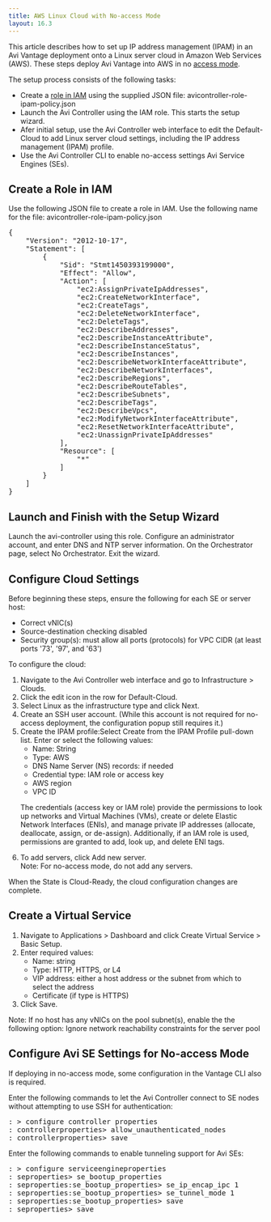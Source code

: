 ```yaml
---
title: AWS Linux Cloud with No-access Mode
layout: 16.3
---
```

This article describes how to set up IP address management (IPAM) in an Avi Vantage deployment onto a Linux server cloud 
in Amazon Web Services (AWS). These steps deploy Avi Vantage into AWS in no <a href="/docs/16.3/orchestrator-access-modes">access mode</a>.

The setup process consists of the following tasks:

* Create a <a href="/docs/16.3/iam-role-setup-for-installation-into-aws">role in IAM</a> using the supplied JSON file: avicontroller-role-ipam-policy.json
* Launch the Avi Controller using the IAM role. This starts the setup wizard.
* Afer initial setup, use the Avi Controller web interface to edit the Default-Cloud to add Linux server cloud settings, including the IP address management (IPAM) profile.
* Use the Avi Controller CLI to enable no-access settings Avi Service Engines (SEs). 

## Create a Role in IAM

Use the following JSON file to create a role in IAM. Use the following name for the file: avicontroller-role-ipam-policy.json

<pre>{
    "Version": "2012-10-17",
    "Statement": [
        {
            "Sid": "Stmt1450393199000",
            "Effect": "Allow",
            "Action": [
                "ec2:AssignPrivateIpAddresses",
                "ec2:CreateNetworkInterface",
                "ec2:CreateTags",
                "ec2:DeleteNetworkInterface",
                "ec2:DeleteTags",
                "ec2:DescribeAddresses",
                "ec2:DescribeInstanceAttribute",
                "ec2:DescribeInstanceStatus",
                "ec2:DescribeInstances",
                "ec2:DescribeNetworkInterfaceAttribute",
                "ec2:DescribeNetworkInterfaces",
                "ec2:DescribeRegions",
                "ec2:DescribeRouteTables",
                "ec2:DescribeSubnets",
                "ec2:DescribeTags",
                "ec2:DescribeVpcs",
                "ec2:ModifyNetworkInterfaceAttribute",
                "ec2:ResetNetworkInterfaceAttribute",
                "ec2:UnassignPrivateIpAddresses"
            ],
            "Resource": [
                "*"
            ]
        }
    ]
}
</pre> 

## Launch and Finish with the Setup Wizard

Launch the avi-controller using this role. Configure an administrator account, and enter DNS and NTP server information. On the Orchestrator page, select No Orchestrator. Exit the wizard.

## Configure Cloud Settings

Before beginning these steps, ensure the following for each SE or server host:

* Correct vNIC(s)
* Source-destination checking disabled
* Security group(s): must allow all ports (protocols) for VPC CIDR (at least ports '73', '97', and '63') 

To configure the cloud:

<ol> 
 <li>Navigate to the Avi Controller web interface and go to Infrastructure &gt; Clouds.</li> 
 <li>Click the edit icon in the row for Default-Cloud.</li> 
 <li>Select Linux as the infrastructure type and click Next.</li> 
 <li>Create an SSH user account. (While this account is not required for no-access deployment, the configuration popup still requires it.)</li> 
 <li>Create the IPAM profile:Select Create from the IPAM Profile pull-down list. Enter or select the following values: 
  <ul> 
   <li>Name: String</li> 
   <li>Type: AWS</li> 
   <li>DNS Name Server (NS) records: if needed</li> 
   <li>Credential type: IAM role or access key</li> 
   <li>AWS region</li> 
   <li>VPC ID</li> 
  </ul> <p>The credentials (access key or IAM role) provide the permissions to look up networks and Virtual Machines (VMs), create or delete Elastic Network Interfaces (ENIs), and manage private IP addresses (allocate, deallocate, assign, or de-assign). Additionally, if an IAM role is used, permissions are granted to add, look up, and delete ENI tags.</p></li> 
 <li>To add servers, click Add new server.<br> Note: For no-access mode, do not add any servers.</li> 
</ol> 

When the State is Cloud-Ready, the cloud configuration changes are complete.

## Create a Virtual Service

<ol> 
 <li>Navigate to Applications &gt; Dashboard and click Create Virtual Service &gt; Basic Setup.</li> 
 <li>Enter required values: 
  <ul> 
   <li>Name: string</li> 
   <li>Type: HTTP, HTTPS, or L4</li> 
   <li>VIP address: either a host address or the subnet from which to select the address</li> 
   <li>Certificate (if type is HTTPS)</li> 
  </ul> </li> 
 <li>Click Save.</li> 
</ol> 

Note: If no host has any vNICs on the pool subnet(s), enable the the following option: Ignore network reachability constraints for the server pool

## Configure Avi SE Settings for No-access Mode

If deploying in no-access mode, some configuration in the Vantage CLI also is required.

Enter the following commands to let the Avi Controller connect to SE nodes without attempting to use SSH for authentication:

<pre>: &gt; configure controller properties 
: controllerproperties&gt; allow_unauthenticated_nodes 
: controllerproperties&gt; save
</pre> 

Enter the following commands to enable tunneling support for Avi SEs:

<pre class="">: &gt; configure serviceengineproperties 
: seproperties&gt; se_bootup_properties 
: seproperties:se_bootup_properties&gt; se_ip_encap_ipc 1
: seproperties:se_bootup_properties&gt; se_tunnel_mode 1
: seproperties:se_bootup_properties&gt; save
: seproperties&gt; save
</pre> 